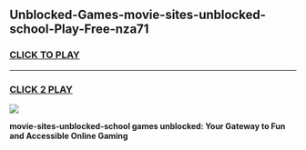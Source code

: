 
## Unblocked-Games-movie-sites-unblocked-school-Play-Free-nza71
<h3>
<a href="https://premium76.site?title=movie-sites-unblocked-school&ref=23A">CLICK TO PLAY</a></h3>
<hr>

<h3>
<a href="https://premium76.site?title=movie-sites-unblocked-school&ref=23A">CLICK 2 PLAY</a>
  
</h3>

<a href="https://premium76.site?title=movie-sites-unblocked-school&ref=23A"><img src="https://clearcache.store/games.png"></a>


**movie-sites-unblocked-school games unblocked: Your Gateway to Fun and Accessible Online Gaming**
